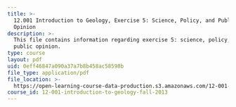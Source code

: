 ```yaml
---
title: >-
  12.001 Introduction to Geology, Exercise 5: Science, Policy, and Public
  Opinion
description: >-
  This file contains information regarding exercise 5: science, policy, and
  public opinion.
type: course
layout: pdf
uid: 0eff46847a090a37a7b8b458ac58598b
file_type: application/pdf
file_location: >-
  https://open-learning-course-data-production.s3.amazonaws.com/12-001-introduction-to-geology-fall-2013/0eff46847a090a37a7b8b458ac58598b_MIT12_001F13_Ex5_Cl_D_Inst.pdf
course_id: 12-001-introduction-to-geology-fall-2013
---
```

